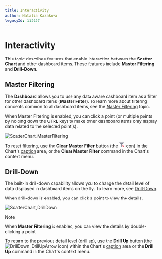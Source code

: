 ```yaml
---
title: Interactivity
author: Natalia Kazakova
legacyId: 115257
---
```

# Interactivity
This topic describes features that enable interaction between the **Scatter Chart** and other dashboard items. These features include **Master Filtering** and **Drill-Down**.

## Master Filtering
The **Dashboard** allows you to use any data aware dashboard item as a filter for other dashboard items (**Master Filter**). To learn more about filtering concepts common to all dashboard items, see the [Master Filtering](../../data-presentation/master-filtering.md) topic.

When Master Filtering is enabled, you can click a point (or multiple points by holding down the **CTRL** key) to make other dashboard items only display data related to the selected point(s).

![ScatterChart_MasterFiltering](../../../../images/img120190.png)

To reset filtering, use the **Clear Master Filter** button (the ![DataShaping_Interactivity_ClearSelection](../../../../images/img19686.png) icon) in the Chart's [caption](../../data-presentation/dashboard-layout.md) area, or the **Clear Master Filter** command in the Chart's context menu.

## Drill-Down
The built-in drill-down capability allows you to change the detail level of data displayed in dashboard items on the fly. To learn more, see [Drill-Down](../../data-presentation/drill-down.md).

When drill-down is enabled, you can click a point to view the details.

![ScatterChart_DrillDown](../../../../images/img120198.png)

> [!NOTE]
> When **Master Filtering** is enabled, you can view the details by double-clicking a point.

To return to the previous detail level (drill up), use the **Drill Up** button (the ![DrillDown_DrillUpArrow](../../../../images/img18627.png) icon) within the Chart's [caption](../../data-presentation/dashboard-layout.md) area or the **Drill Up** command in the Chart's context menu.